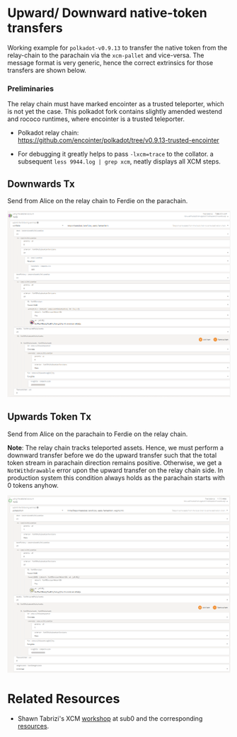 # Upward/ Downward native-token transfers
Working example for `polkadot-v0.9.13` to transfer the native token from the relay-chain to the parachain
 via the `xcm-pallet` and vice-versa. The message format is very generic, hence the correct extrinsics for those transfers are shown below.

### Preliminaries
The relay chain must have marked encointer as a trusted teleporter, which is not yet the case. This polkadot fork contains
slightly amended westend and rococo runtimes, where encointer is a trusted teleporter.

* Polkadot relay chain: https://github.com/encointer/polkadot/tree/v0.9.13-trusted-encointer

* For debugging it greatly helps to pass `-lxcm=trace` to the collator. a subsequent `less 9944.log | grep xcm`, neatly 
  displays all XCM steps.
  
## Downwards Tx
Send from Alice on the relay chain to Ferdie on the parachain.

![downward-token-tx.png](downward-token-tx.png)

## Upwards Token Tx
Send from Alice on the parachain to Ferdie on the relay chain.

**Note**: The relay chain tracks teleported assets. Hence, we must perform a downward transfer before we do the upward
transfer such that the total token stream in parachain direction remains positive. Otherwise, we get a `NotWithdrawable` 
error upon the upward transfer on the relay chain side. In production system this condition always holds as the 
parachain starts with 0 tokens anyhow.


![upward-token-tx.png](upward-token-tx.png)

# Related Resources
* Shawn Tabrizi's XCM [workshop](https://www.youtube.com/watch?v=5cgq5jOZx9g&list=PLp0_ueXY_enX6S5sogeo7GHD1BXTLj5Xr&index=20) 
  at sub0 and the corresponding [resources](https://www.shawntabrizi.com/xcm-workshop/#/reserve-transfer).
